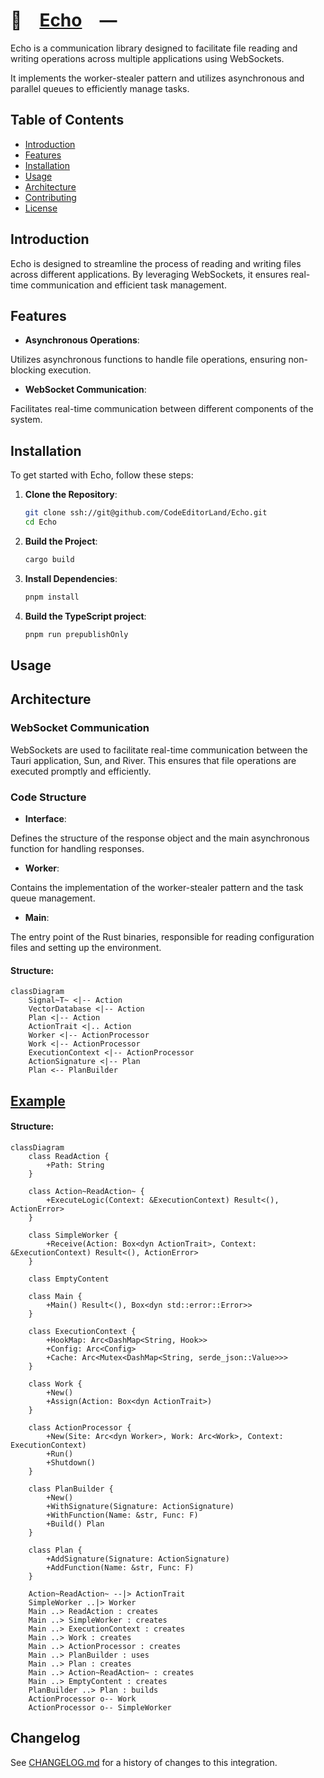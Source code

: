 # 📣 [Echo] —

Echo is a communication library designed to facilitate file reading and writing
operations across multiple applications using WebSockets.

It implements the worker-stealer pattern and utilizes asynchronous and parallel
queues to efficiently manage tasks.

## Table of Contents

-   [Introduction](#Introduction)
-   [Features](#Features)
-   [Installation](#Installation)
-   [Usage](#Usage)
-   [Architecture](#Architecture)
-   [Contributing](CONTRIBUTING.md)
-   [License](LICENSE)

## Introduction

Echo is designed to streamline the process of reading and writing files across
different applications. By leveraging WebSockets, it ensures real-time
communication and efficient task management.

## Features

-   **Asynchronous Operations**:

Utilizes asynchronous functions to handle file operations, ensuring non-blocking
execution.

-   **WebSocket Communication**:

Facilitates real-time communication between different components of the system.

## Installation

To get started with Echo, follow these steps:

1. **Clone the Repository**:

    ```bash
    git clone ssh://git@github.com/CodeEditorLand/Echo.git
    cd Echo
    ```

2. **Build the Project**:

    ```bash
    cargo build
    ```

3. **Install Dependencies**:

    ```bash
    pnpm install
    ```

4. **Build the TypeScript project**:
    ```bash
    pnpm run prepublishOnly
    ```

## Usage

## Architecture

### WebSocket Communication

WebSockets are used to facilitate real-time communication between the Tauri
application, Sun, and River. This ensures that file operations are executed
promptly and efficiently.

### Code Structure

-   **Interface**:

Defines the structure of the response object and the main asynchronous function
for handling responses.

-   **Worker**:

Contains the implementation of the worker-stealer pattern and the task queue
management.

-   **Main**:

The entry point of the Rust binaries, responsible for reading configuration
files and setting up the environment.

[Echo]: HTTPS://GitHub.Com/CodeEditorLand/Echo

#### Structure:

```mermaid
classDiagram
    Signal~T~ <|-- Action
    VectorDatabase <|-- Action
    Plan <|-- Action
    ActionTrait <|.. Action
    Worker <|-- ActionProcessor
    Work <|-- ActionProcessor
    ExecutionContext <|-- ActionProcessor
    ActionSignature <|-- Plan
    Plan <-- PlanBuilder
```

## [Example](./Example/Queue.rs)

#### Structure:

```mermaid
classDiagram
    class ReadAction {
        +Path: String
    }

    class Action~ReadAction~ {
        +ExecuteLogic(Context: &ExecutionContext) Result<(), ActionError>
    }

    class SimpleWorker {
        +Receive(Action: Box<dyn ActionTrait>, Context: &ExecutionContext) Result<(), ActionError>
    }

    class EmptyContent

    class Main {
        +Main() Result<(), Box<dyn std::error::Error>>
    }

    class ExecutionContext {
        +HookMap: Arc<DashMap<String, Hook>>
        +Config: Arc<Config>
        +Cache: Arc<Mutex<DashMap<String, serde_json::Value>>>
    }

    class Work {
        +New()
        +Assign(Action: Box<dyn ActionTrait>)
    }

    class ActionProcessor {
        +New(Site: Arc<dyn Worker>, Work: Arc<Work>, Context: ExecutionContext)
        +Run()
        +Shutdown()
    }

    class PlanBuilder {
        +New()
        +WithSignature(Signature: ActionSignature)
        +WithFunction(Name: &str, Func: F)
        +Build() Plan
    }

    class Plan {
        +AddSignature(Signature: ActionSignature)
        +AddFunction(Name: &str, Func: F)
    }

    Action~ReadAction~ --|> ActionTrait
    SimpleWorker ..|> Worker
    Main ..> ReadAction : creates
    Main ..> SimpleWorker : creates
    Main ..> ExecutionContext : creates
    Main ..> Work : creates
    Main ..> ActionProcessor : creates
    Main ..> PlanBuilder : uses
    Main ..> Plan : creates
    Main ..> Action~ReadAction~ : creates
    Main ..> EmptyContent : creates
    PlanBuilder ..> Plan : builds
    ActionProcessor o-- Work
    ActionProcessor o-- SimpleWorker
```

## Changelog

See [CHANGELOG.md](CHANGELOG.md) for a history of changes to this integration.
